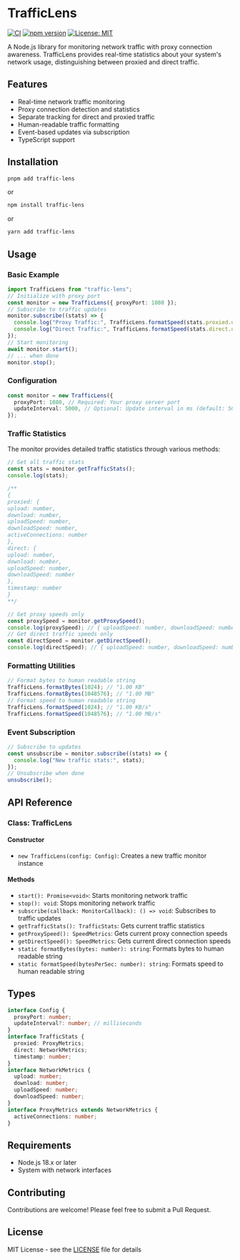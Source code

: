 # TrafficLens

[![CI](https://github.com/escwxyz/traffic-lens/actions/workflows/ci.yaml/badge.svg)](https://github.com/escwxyz/traffic-lens/actions/workflows/ci.yaml)
[![npm version](https://badge.fury.io/js/traffic-lens.svg)](https://badge.fury.io/js/traffic-lens)
[![License: MIT](https://img.shields.io/badge/License-MIT-yellow.svg)](https://opensource.org/licenses/MIT)

A Node.js library for monitoring network traffic with proxy connection awareness. TrafficLens provides real-time statistics about your system's network usage, distinguishing between proxied and direct traffic.

## Features

- Real-time network traffic monitoring
- Proxy connection detection and statistics
- Separate tracking for direct and proxied traffic
- Human-readable traffic formatting
- Event-based updates via subscription
- TypeScript support

## Installation

```bash
pnpm add traffic-lens
```

or

```bash
npm install traffic-lens
```

or

```bash
yarn add traffic-lens
```

## Usage

### Basic Example

```typescript
import TrafficLens from "traffic-lens";
// Initialize with proxy port
const monitor = new TrafficLens({ proxyPort: 1080 });
// Subscribe to traffic updates
monitor.subscribe((stats) => {
  console.log("Proxy Traffic:", TrafficLens.formatSpeed(stats.proxied.uploadSpeed));
  console.log("Direct Traffic:", TrafficLens.formatSpeed(stats.direct.uploadSpeed));
});
// Start monitoring
await monitor.start();
// ... when done
monitor.stop();
```

### Configuration

```typescript
const monitor = new TrafficLens({
  proxyPort: 1080, // Required: Your proxy server port
  updateInterval: 5000, // Optional: Update interval in ms (default: 5000, cannot be less than 3000)
});
```

### Traffic Statistics

The monitor provides detailed traffic statistics through various methods:

```typescript
// Get all traffic stats
const stats = monitor.getTrafficStats();
console.log(stats);

/**
{
proxied: {
upload: number,
download: number,
uploadSpeed: number,
downloadSpeed: number,
activeConnections: number
},
direct: {
upload: number,
download: number,
uploadSpeed: number,
downloadSpeed: number
},
timestamp: number
}
**/

// Get proxy speeds only
const proxySpeed = monitor.getProxySpeed();
console.log(proxySpeed); // { uploadSpeed: number, downloadSpeed: number }
// Get direct traffic speeds only
const directSpeed = monitor.getDirectSpeed();
console.log(directSpeed); // { uploadSpeed: number, downloadSpeed: number }
```

### Formatting Utilities

```typescript
// Format bytes to human readable string
TrafficLens.formatBytes(1024); // "1.00 KB"
TrafficLens.formatBytes(1048576); // "1.00 MB"
// Format speed to human readable string
TrafficLens.formatSpeed(1024); // "1.00 KB/s"
TrafficLens.formatSpeed(1048576); // "1.00 MB/s"
```

### Event Subscription

```typescript
// Subscribe to updates
const unsubscribe = monitor.subscribe((stats) => {
  console.log("New traffic stats:", stats);
});
// Unsubscribe when done
unsubscribe();
```

## API Reference

### Class: TrafficLens

#### Constructor

- `new TrafficLens(config: Config)`: Creates a new traffic monitor instance

#### Methods

- `start(): Promise<void>`: Starts monitoring network traffic
- `stop(): void`: Stops monitoring network traffic
- `subscribe(callback: MonitorCallback): () => void`: Subscribes to traffic updates
- `getTrafficStats(): TrafficStats`: Gets current traffic statistics
- `getProxySpeed(): SpeedMetrics`: Gets current proxy connection speeds
- `getDirectSpeed(): SpeedMetrics`: Gets current direct connection speeds
- `static formatBytes(bytes: number): string`: Formats bytes to human readable string
- `static formatSpeed(bytesPerSec: number): string`: Formats speed to human readable string

## Types

```typescript
interface Config {
  proxyPort: number;
  updateInterval?: number; // milliseconds
}
interface TrafficStats {
  proxied: ProxyMetrics;
  direct: NetworkMetrics;
  timestamp: number;
}
interface NetworkMetrics {
  upload: number;
  download: number;
  uploadSpeed: number;
  downloadSpeed: number;
}
interface ProxyMetrics extends NetworkMetrics {
  activeConnections: number;
}
```

## Requirements

- Node.js 18.x or later
- System with network interfaces

## Contributing

Contributions are welcome! Please feel free to submit a Pull Request.

## License

MIT License - see the [LICENSE](LICENSE) file for details
